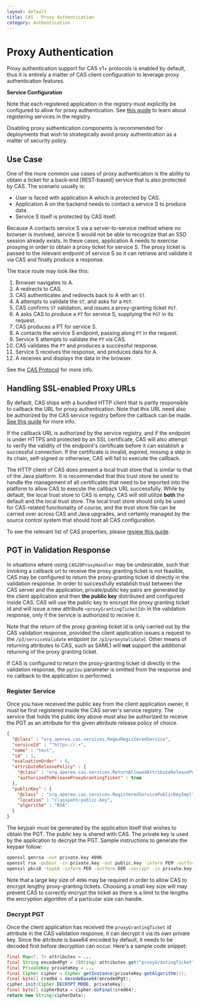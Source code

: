 ```yaml
---
layout: default
title: CAS - Proxy Authentication
category: Authentication
---
```


# Proxy Authentication

Proxy authentication support for CAS v1+ protocols is enabled by default, thus it is entirely a matter of CAS client configuration to leverage proxy authentication features.

<div class="alert alert-info"><strong>Service Configuration</strong><p>
Note that each registered application in the registry must explicitly be configured
to allow for proxy authentication. See <a href="../services/Service-Management.html">this guide</a>
to learn about registering services in the registry.</p></div>

Disabling proxy authentication components is recommended for deployments that wish to strategically avoid proxy authentication as a matter of security policy.

## Use Case

One of the more common use cases of proxy authentication is the ability to obtain a ticket for a back-end [REST-based] service that is also protected by CAS. The scenario usually is:

- User is faced with application A which is protected by CAS.
- Application A on the backend needs to contact a service S to produce data.
- Service S itself is protected by CAS itself.

Because A contacts service S via a server-to-service method where no browser is involved, service S would not be able to recognize that an SSO session already exists. In these cases, application A needs to exercise proxying in order to obtain a proxy ticket for service S. The proxy ticket is passed to the relevant endpoint of service S so it can retrieve and validate it via CAS and finally produce a response.

The trace route may look like this:

1. Browser navigates to A.
2. A redirects to CAS.
3. CAS authenticates and redirects back to A with an `ST`.
4. A attempts to validate the `ST`, and asks for a `PGT`.
5. CAS confirms `ST` validation, and issues a proxy-granting ticket `PGT`.
6. A asks CAS to produce a `PT` for service S, supplying the `PGT` in its request.
7. CAS produces a PT for service S.
8. A contacts the service S endpoint, passing along `PT` in the request.
9. Service S attempts to validate the `PT` via CAS.
10. CAS validates the `PT` and produces a successful response.
11. Service S receives the response, and produces data for A.
12. A receives and displays the data in the browser.

See the [CAS Protocol](../protocol/CAS-Protocol.html) for more info.

## Handling SSL-enabled Proxy URLs

By default, CAS ships with a bundled HTTP client that is partly responsible to callback the URL for proxy authentication. Note that this URL need also be authorized by the CAS service registry before the callback can be made. [See this guide](../services/Service-Management.html) for more info.

If the callback URL is authorized by the service registry, and if the endpoint is under HTTPS and protected by an SSL certificate, CAS will also attempt to verify the validity of the endpoint's certificate before it can establish a successful connection. If the certificate is invalid, expired, missing a step in its chain, self-signed or otherwise, CAS will fail to execute the callback.

The HTTP client of CAS does present a local trust store that is similar to that of the Java platform. It is recommended that this trust store be used to handle the management of all certificates that need to be imported into the platform to allow CAS to execute the callback URL successfully. While by default, the local trust store to CAS is empty, CAS will still utilize **both** the default and the local trust store. The local trust store should only be used for CAS-related functionality of course, and the trust store file can be carried over across CAS and Java upgrades, and certainly managed by the source control system that should host all CAS configuration.

To see the relevant list of CAS properties, please [review this guide](../configuration/Configuration-Properties.html#http-client).

## PGT in Validation Response

In situations where using `CAS20ProxyHandler` may be undesirable, such that invoking a callback url to receive the proxy granting ticket is not feasible, CAS may be configured to return the proxy-granting ticket id directly in the validation response. In order to successfully establish trust between the CAS server and the application, private/public key pairs are generated by the client application and then **the public key** distributed and configured inside CAS. CAS will use the public key to encrypt the proxy granting ticket id and will issue a new attribute `<proxyGrantingTicketId>` in the validation response, only if the service is authorized to receive it.

Note that the return of the proxy granting ticket id is only carried out by the CAS validation response, provided the client application issues a request to the `/p3/serviceValidate` endpoint (or `/p3/proxyValidate`). Other means of returning attributes to CAS, such as SAML1 will **not** support the additional returning of the proxy granting ticket.

<div class="alert alert-warning">If CAS is configured to return the proxy-granting ticket id directly in the validation response,
the <code>pgtIou</code> parameter is omitted from the response and no callback to the application is performed.</div>

### Register Service

Once you have received the public key from the client application owner, it must be first registered inside the CAS server's service registry. The service that holds the public key above must also be authorized to receive the PGT as an attribute for the given attribute release policy of choice.

```json
{
  "@class" : "org.apereo.cas.services.RegexRegisteredService",
  "serviceId" : "^https://.+",
  "name" : "test",
  "id" : 1,
  "evaluationOrder" : 0,
  "attributeReleasePolicy" : {
    "@class" : "org.apereo.cas.services.ReturnAllowedAttributeReleasePolicy",
    "authorizedToReleaseProxyGrantingTicket" : true
  },
  "publicKey" : {
    "@class" : "org.apereo.cas.services.RegisteredServicePublicKeyImpl",
    "location" : "classpath:public.key",
    "algorithm" : "RSA"
  }
}
```

The keypair must be generated by the application itself that wishes to obtain the PGT. The public key is shared with CAS. The private key is used by the application to decrypt the PGT. Sample instructions to generate the keypair follow:

```bash
openssl genrsa -out private.key 4096
openssl rsa -pubout -in private.key -out public.key -inform PEM -outform DER
openssl pkcs8 -topk8 -inform PER -outform DER -nocrypt -in private.key -out private.p8
```

Note that a large key size of `4096` may be required in order to allow CAS to encrypt lengthy proxy-granting tickets. Choosing a small key size will may prevent CAS to correctly encrypt the ticket as there is a limit to the lengths the encryption algorithm of a particular size can handle.

### Decrypt PGT

Once the client application has received the `proxyGrantingTicket` id attribute in the CAS validation response, it can decrypt it via its own private key. Since the attribute is base64 encoded by default, it needs to be decoded first before decryption can occur. Here's a sample code snippet:

```java
final Map<?, ?> attributes = ...
final String encodedPgt = (String) attributes.get("proxyGrantingTicket");
final PrivateKey privateKey = ...
final Cipher cipher = Cipher.getInstance(privateKey.getAlgorithm());
final byte[] cred64 = decodeBase64(encodedPgt);
cipher.init(Cipher.DECRYPT_MODE, privateKey);
final byte[] cipherData = cipher.doFinal(cred64);
return new String(cipherData);
```
